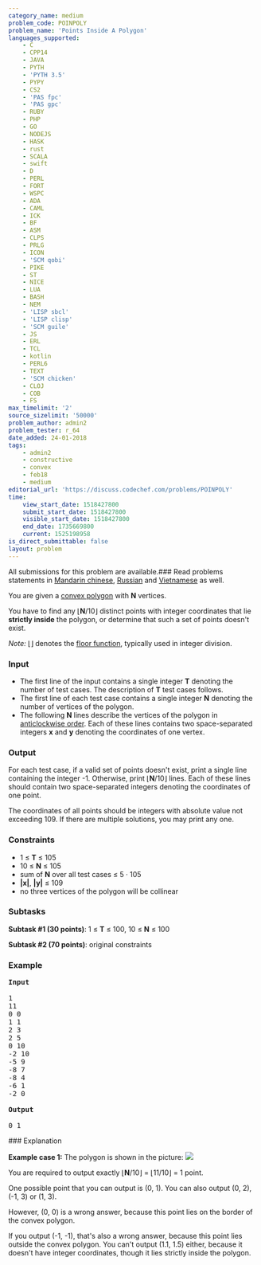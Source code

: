 ```yaml
---
category_name: medium
problem_code: POINPOLY
problem_name: 'Points Inside A Polygon'
languages_supported:
    - C
    - CPP14
    - JAVA
    - PYTH
    - 'PYTH 3.5'
    - PYPY
    - CS2
    - 'PAS fpc'
    - 'PAS gpc'
    - RUBY
    - PHP
    - GO
    - NODEJS
    - HASK
    - rust
    - SCALA
    - swift
    - D
    - PERL
    - FORT
    - WSPC
    - ADA
    - CAML
    - ICK
    - BF
    - ASM
    - CLPS
    - PRLG
    - ICON
    - 'SCM qobi'
    - PIKE
    - ST
    - NICE
    - LUA
    - BASH
    - NEM
    - 'LISP sbcl'
    - 'LISP clisp'
    - 'SCM guile'
    - JS
    - ERL
    - TCL
    - kotlin
    - PERL6
    - TEXT
    - 'SCM chicken'
    - CLOJ
    - COB
    - FS
max_timelimit: '2'
source_sizelimit: '50000'
problem_author: admin2
problem_tester: r_64
date_added: 24-01-2018
tags:
    - admin2
    - constructive
    - convex
    - feb18
    - medium
editorial_url: 'https://discuss.codechef.com/problems/POINPOLY'
time:
    view_start_date: 1518427800
    submit_start_date: 1518427800
    visible_start_date: 1518427800
    end_date: 1735669800
    current: 1525198958
is_direct_submittable: false
layout: problem
---
```

All submissions for this problem are available.### Read problems statements in [Mandarin chinese](http://www.codechef.com/download/translated/FEB18/mandarin/POINPOLY.pdf), [Russian](http://www.codechef.com/download/translated/FEB18/russian/POINPOLY.pdf) and [Vietnamese](http://www.codechef.com/download/translated/FEB18/vietnamese/POINPOLY.pdf) as well.

You are given a [convex polygon](https://en.wikipedia.org/wiki/Convex_polygon) with **N** vertices.

You have to find any ⌊**N**/10⌋ distinct points with integer coordinates that lie **strictly inside** the polygon, or determine that such a set of points doesn't exist.

_Note:_ ⌊⌋ denotes the [floor function](https://en.wikipedia.org/wiki/Floor_and_ceiling_functions), typically used in integer division.

### Input

- The first line of the input contains a single integer **T** denoting the number of test cases. The description of **T** test cases follows.
- The first line of each test case contains a single integer **N** denoting the number of vertices of the polygon.
- The following **N** lines describe the vertices of the polygon in [anticlockwise order](https://en.wikipedia.org/wiki/Clockwise). Each of these lines contains two space-separated integers **x** and **y** denoting the coordinates of one vertex.

### Output

For each test case, if a valid set of points doesn't exist, print a single line containing the integer -1. Otherwise, print ⌊**N**/10⌋ lines. Each of these lines should contain two space-separated integers denoting the coordinates of one point.

The coordinates of all points should be integers with absolute value not exceeding 109. If there are multiple solutions, you may print any one.

### Constraints

- 1 ≤ **T** ≤ 105
- 10 ≤ **N** ≤ 105
- sum of **N** over all test cases ≤ 5 · 105
- **|x|**, **|y|** ≤ 109
- no three vertices of the polygon will be collinear

### Subtasks

**Subtask #1 (30 points)**: 1 ≤ **T** ≤ 100, 10 ≤ **N** ≤ 100

**Subtask #2 (70 points)**: original constraints

### Example

<pre>
<b>Input</b>

1
11
0 0
1 1
2 3
2 5
0 10
-2 10
-5 9
-8 7
-8 4
-6 1
-2 0

<b>Output</b>

0 1
</pre>### Explanation

**Example case 1:** The polygon is shown in the picture: ![](https://discuss.codechef.com/upfiles/poinpoly_axUFPiA.png)

You are required to output exactly ⌊**N**/10⌋ = ⌊11/10⌋ = 1 point.

One possible point that you can output is (0, 1). You can also output (0, 2), (-1, 3) or (1, 3).

However, (0, 0) is a wrong answer, because this point lies on the border of the convex polygon.

If you output (-1, -1), that's also a wrong answer, because this point lies outside the convex polygon. You can't output (1.1, 1.5) either, because it doesn't have integer coordinates, though it lies strictly inside the polygon.

